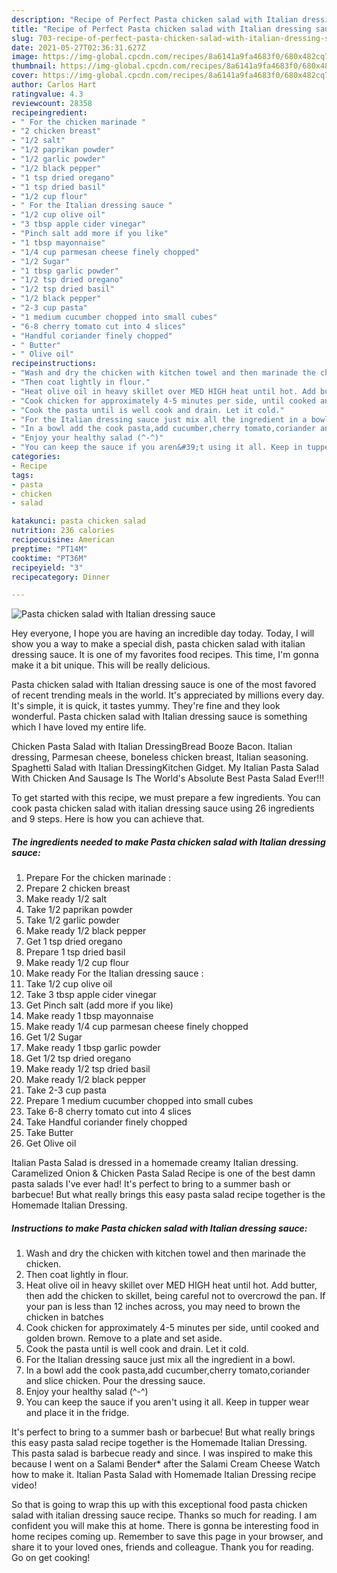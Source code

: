 ```yaml
---
description: "Recipe of Perfect Pasta chicken salad with Italian dressing sauce"
title: "Recipe of Perfect Pasta chicken salad with Italian dressing sauce"
slug: 703-recipe-of-perfect-pasta-chicken-salad-with-italian-dressing-sauce
date: 2021-05-27T02:36:31.627Z
image: https://img-global.cpcdn.com/recipes/8a6141a9fa4683f0/680x482cq70/pasta-chicken-salad-with-italian-dressing-sauce-recipe-main-photo.jpg
thumbnail: https://img-global.cpcdn.com/recipes/8a6141a9fa4683f0/680x482cq70/pasta-chicken-salad-with-italian-dressing-sauce-recipe-main-photo.jpg
cover: https://img-global.cpcdn.com/recipes/8a6141a9fa4683f0/680x482cq70/pasta-chicken-salad-with-italian-dressing-sauce-recipe-main-photo.jpg
author: Carlos Hart
ratingvalue: 4.3
reviewcount: 28358
recipeingredient:
- " For the chicken marinade "
- "2 chicken breast"
- "1/2 salt"
- "1/2 paprikan powder"
- "1/2 garlic powder"
- "1/2 black pepper"
- "1 tsp dried oregano"
- "1 tsp dried basil"
- "1/2 cup flour"
- " For the Italian dressing sauce "
- "1/2 cup olive oil"
- "3 tbsp apple cider vinegar"
- "Pinch salt add more if you like"
- "1 tbsp mayonnaise"
- "1/4 cup parmesan cheese finely chopped"
- "1/2 Sugar"
- "1 tbsp garlic powder"
- "1/2 tsp dried oregano"
- "1/2 tsp dried basil"
- "1/2 black pepper"
- "2-3 cup pasta"
- "1 medium cucumber chopped into small cubes"
- "6-8 cherry tomato cut into 4 slices"
- "Handful coriander finely chopped"
- " Butter"
- " Olive oil"
recipeinstructions:
- "Wash and dry the chicken with kitchen towel and then marinade the chicken."
- "Then coat lightly in flour."
- "Heat olive oil in heavy skillet over MED HIGH heat until hot. Add butter, then add the chicken to skillet, being careful not to overcrowd the pan. If your pan is less than 12 inches across, you may need to brown the chicken in batches"
- "Cook chicken for approximately 4-5 minutes per side, until cooked and golden brown. Remove to a plate and set aside."
- "Cook the pasta until is well cook and drain. Let it cold."
- "For the Italian dressing sauce just mix all the ingredient in a bowl."
- "In a bowl add the cook pasta,add cucumber,cherry tomato,coriander and slice chicken. Pour the dressing sauce."
- "Enjoy your healthy salad (^-^)"
- "You can keep the sauce if you aren&#39;t using it all. Keep in tupper wear and place it in the fridge."
categories:
- Recipe
tags:
- pasta
- chicken
- salad

katakunci: pasta chicken salad 
nutrition: 236 calories
recipecuisine: American
preptime: "PT14M"
cooktime: "PT36M"
recipeyield: "3"
recipecategory: Dinner

---
```



![Pasta chicken salad with Italian dressing sauce](https://img-global.cpcdn.com/recipes/8a6141a9fa4683f0/680x482cq70/pasta-chicken-salad-with-italian-dressing-sauce-recipe-main-photo.jpg)

Hey everyone, I hope you are having an incredible day today. Today, I will show you a way to make a special dish, pasta chicken salad with italian dressing sauce. It is one of my favorites food recipes. This time, I'm gonna make it a bit unique. This will be really delicious.

Pasta chicken salad with Italian dressing sauce is one of the most favored of recent trending meals in the world. It's appreciated by millions every day. It's simple, it is quick, it tastes yummy. They're fine and they look wonderful. Pasta chicken salad with Italian dressing sauce is something which I have loved my entire life.

Chicken Pasta Salad with Italian DressingBread Booze Bacon. Italian dressing, Parmesan cheese, boneless chicken breast, Italian seasoning. Spaghetti Salad with Italian DressingKitchen Gidget. My Italian Pasta Salad With Chicken And Sausage Is The World&#39;s Absolute Best Pasta Salad Ever!!!


To get started with this recipe, we must prepare a few ingredients. You can cook pasta chicken salad with italian dressing sauce using 26 ingredients and 9 steps. Here is how you can achieve that.

<!--inarticleads1-->

##### The ingredients needed to make Pasta chicken salad with Italian dressing sauce:

1. Prepare  For the chicken marinade :
1. Prepare 2 chicken breast
1. Make ready 1/2 salt
1. Take 1/2 paprikan powder
1. Take 1/2 garlic powder
1. Make ready 1/2 black pepper
1. Get 1 tsp dried oregano
1. Prepare 1 tsp dried basil
1. Make ready 1/2 cup flour
1. Make ready  For the Italian dressing sauce :
1. Take 1/2 cup olive oil
1. Take 3 tbsp apple cider vinegar
1. Get Pinch salt (add more if you like)
1. Make ready 1 tbsp mayonnaise
1. Make ready 1/4 cup parmesan cheese finely chopped
1. Get 1/2 Sugar
1. Make ready 1 tbsp garlic powder
1. Get 1/2 tsp dried oregano
1. Make ready 1/2 tsp dried basil
1. Make ready 1/2 black pepper
1. Take 2-3 cup pasta
1. Prepare 1 medium cucumber chopped into small cubes
1. Take 6-8 cherry tomato cut into 4 slices
1. Take Handful coriander finely chopped
1. Take  Butter
1. Get  Olive oil


Italian Pasta Salad is dressed in a homemade creamy Italian dressing. Caramelized Onion &amp; Chicken Pasta Salad Recipe is one of the best damn pasta salads I&#39;ve ever had! It&#39;s perfect to bring to a summer bash or barbecue! But what really brings this easy pasta salad recipe together is the Homemade Italian Dressing. 

<!--inarticleads2-->

##### Instructions to make Pasta chicken salad with Italian dressing sauce:

1. Wash and dry the chicken with kitchen towel and then marinade the chicken.
1. Then coat lightly in flour.
1. Heat olive oil in heavy skillet over MED HIGH heat until hot. Add butter, then add the chicken to skillet, being careful not to overcrowd the pan. If your pan is less than 12 inches across, you may need to brown the chicken in batches
1. Cook chicken for approximately 4-5 minutes per side, until cooked and golden brown. Remove to a plate and set aside.
1. Cook the pasta until is well cook and drain. Let it cold.
1. For the Italian dressing sauce just mix all the ingredient in a bowl.
1. In a bowl add the cook pasta,add cucumber,cherry tomato,coriander and slice chicken. Pour the dressing sauce.
1. Enjoy your healthy salad (^-^)
1. You can keep the sauce if you aren&#39;t using it all. Keep in tupper wear and place it in the fridge.


It&#39;s perfect to bring to a summer bash or barbecue! But what really brings this easy pasta salad recipe together is the Homemade Italian Dressing. This pasta salad is barbecue ready and since. I was inspired to make this because I went on a Salami Bender* after the Salami Cream Cheese Watch how to make it. Italian Pasta Salad with Homemade Italian Dressing recipe video! 

So that is going to wrap this up with this exceptional food pasta chicken salad with italian dressing sauce recipe. Thanks so much for reading. I am confident you will make this at home. There is gonna be interesting food in home recipes coming up. Remember to save this page in your browser, and share it to your loved ones, friends and colleague. Thank you for reading. Go on get cooking!
